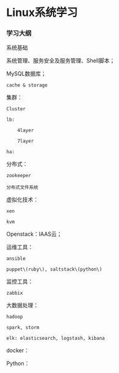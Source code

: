 # Linux系统学习

### 学习大纲

系统基础

系统管理、服务安全及服务管理、Shell脚本；

MySQL数据库；

    cache & storage

集群：

    Cluster

    lb:

        4layer

        7layer

    ha:

分布式：

    zookeeper

    分布式文件系统

虚拟化技术：

    xen

    kvm

Openstack：IAAS云；

运维工具：

    ansible

    puppet\(ruby\), saltstack\(python\)

监控工具：

    zabbix

大数据处理：

    hadoop

    spark, storm

    elk: elasticsearch, logstash, kibana

docker：

Python：

